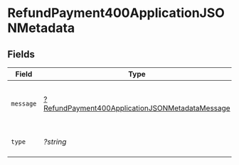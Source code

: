 # RefundPayment400ApplicationJSONMetadata


## Fields

| Field                                                                                                                        | Type                                                                                                                         | Required                                                                                                                     | Description                                                                                                                  | Example                                                                                                                      |
| ---------------------------------------------------------------------------------------------------------------------------- | ---------------------------------------------------------------------------------------------------------------------------- | ---------------------------------------------------------------------------------------------------------------------------- | ---------------------------------------------------------------------------------------------------------------------------- | ---------------------------------------------------------------------------------------------------------------------------- |
| `message`                                                                                                                    | [?RefundPayment400ApplicationJSONMetadataMessage](../../models/operations/RefundPayment400ApplicationJSONMetadataMessage.md) | :heavy_minus_sign:                                                                                                           | Message explaining what type of error it is.                                                                                 |                                                                                                                              |
| `type`                                                                                                                       | *?string*                                                                                                                    | :heavy_minus_sign:                                                                                                           | It shows what type it is.                                                                                                    | api-error                                                                                                                    |